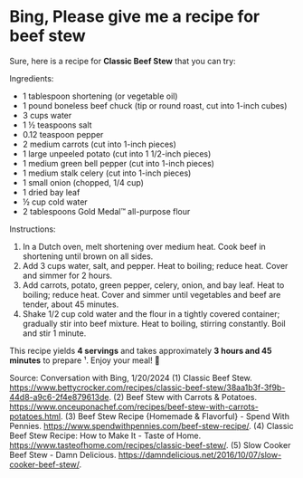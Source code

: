 # Bing, Please give me a recipe for beef stew

Sure, here is a recipe for **Classic Beef Stew** that you can try:

Ingredients:
- 1 tablespoon shortening (or vegetable oil)
- 1 pound boneless beef chuck (tip or round roast, cut into 1-inch cubes)
- 3 cups water
- 1 ½ teaspoons salt
- 0.12 teaspoon pepper
- 2 medium carrots (cut into 1-inch pieces)
- 1 large unpeeled potato (cut into 1 1/2-inch pieces)
- 1 medium green bell pepper (cut into 1-inch pieces)
- 1 medium stalk celery (cut into 1-inch pieces)
- 1 small onion (chopped, 1/4 cup)
- 1 dried bay leaf
- ½ cup cold water
- 2 tablespoons Gold Medal™ all-purpose flour

Instructions:
1. In a Dutch oven, melt shortening over medium heat. Cook beef in shortening until brown on all sides.
2. Add 3 cups water, salt, and pepper. Heat to boiling; reduce heat. Cover and simmer for 2 hours.
3. Add carrots, potato, green pepper, celery, onion, and bay leaf. Heat to boiling; reduce heat. Cover and simmer until vegetables and beef are tender, about 45 minutes.
4. Shake 1/2 cup cold water and the flour in a tightly covered container; gradually stir into beef mixture. Heat to boiling, stirring constantly. Boil and stir 1 minute.

This recipe yields **4 servings** and takes approximately **3 hours and 45 minutes** to prepare ¹. Enjoy your meal! 🍴

Source: Conversation with Bing, 1/20/2024
(1) Classic Beef Stew. https://www.bettycrocker.com/recipes/classic-beef-stew/38aa1b3f-3f9b-44d8-a9c6-2f4e879613de.
(2) Beef Stew with Carrots & Potatoes. https://www.onceuponachef.com/recipes/beef-stew-with-carrots-potatoes.html.
(3) Beef Stew Recipe {Homemade & Flavorful} - Spend With Pennies. https://www.spendwithpennies.com/beef-stew-recipe/.
(4) Classic Beef Stew Recipe: How to Make It - Taste of Home. https://www.tasteofhome.com/recipes/classic-beef-stew/.
(5) Slow Cooker Beef Stew - Damn Delicious. https://damndelicious.net/2016/10/07/slow-cooker-beef-stew/.